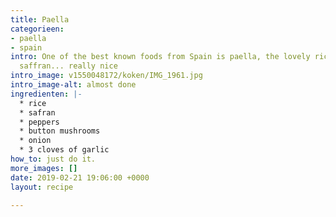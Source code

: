```yaml
---
title: Paella
categorieen:
- paella
- spain
intro: One of the best known foods from Spain is paella, the lovely rice dish with
  saffran... really nice
intro_image: v1550048172/koken/IMG_1961.jpg
intro_image-alt: almost done
ingredienten: |-
  * rice
  * safran
  * peppers
  * button mushrooms
  * onion
  * 3 cloves of garlic
how_to: just do it.
more_images: []
date: 2019-02-21 19:06:00 +0000
layout: recipe

---
```

